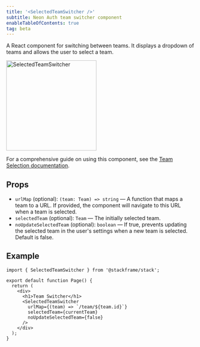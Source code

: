```yaml
---
title: '<SelectedTeamSwitcher />'
subtitle: Neon Auth team switcher component
enableTableOfContents: true
tag: beta
---
```


A React component for switching between teams. It displays a dropdown of teams and allows the user to select a team.

<img src="/docs/neon-auth/selected-team-switcher.png" alt="SelectedTeamSwitcher" width="240" />

For a comprehensive guide on using this component, see the [Team Selection documentation](/docs/neon-auth/concepts/team-selection).

## Props

- `urlMap` (optional): `(team: Team) => string` — A function that maps a team to a URL. If provided, the component will navigate to this URL when a team is selected.
- `selectedTeam` (optional): `Team` — The initially selected team.
- `noUpdateSelectedTeam` (optional): `boolean` — If true, prevents updating the selected team in the user's settings when a new team is selected. Default is false.

## Example

```tsx
import { SelectedTeamSwitcher } from '@stackframe/stack';

export default function Page() {
  return (
    <div>
      <h1>Team Switcher</h1>
      <SelectedTeamSwitcher
        urlMap={(team) => `/team/${team.id}`}
        selectedTeam={currentTeam}
        noUpdateSelectedTeam={false}
      />
    </div>
  );
}
```
